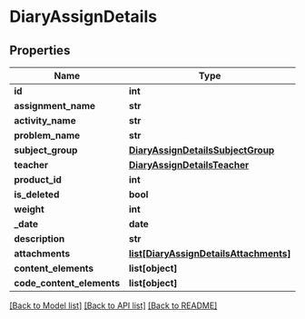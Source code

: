# DiaryAssignDetails

## Properties
Name | Type | Description | Notes
------------ | ------------- | ------------- | -------------
**id** | **int** |  | [optional] 
**assignment_name** | **str** |  | [optional] 
**activity_name** | **str** |  | [optional] 
**problem_name** | **str** |  | [optional] 
**subject_group** | [**DiaryAssignDetailsSubjectGroup**](DiaryAssignDetailsSubjectGroup.md) |  | [optional] 
**teacher** | [**DiaryAssignDetailsTeacher**](DiaryAssignDetailsTeacher.md) |  | [optional] 
**product_id** | **int** |  | [optional] 
**is_deleted** | **bool** |  | [optional] 
**weight** | **int** |  | [optional] 
**_date** | **date** |  | [optional] 
**description** | **str** |  | [optional] 
**attachments** | [**list[DiaryAssignDetailsAttachments]**](DiaryAssignDetailsAttachments.md) |  | [optional] 
**content_elements** | **list[object]** |  | [optional] 
**code_content_elements** | **list[object]** |  | [optional] 

[[Back to Model list]](../README.md#documentation-for-models) [[Back to API list]](../README.md#documentation-for-api-endpoints) [[Back to README]](../README.md)

